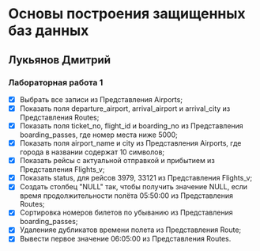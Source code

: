 # Основы построения защищенных баз данных 
## Лукьянов Дмитрий
### Лабораторная работа 1

- [x] Выбрать все записи из Представления Airports;
- [x] Показать поля departure_airport, arrival_airport и arrival_city из Представления Routes;
- [x] Показать поля ticket_no, flight_id и boarding_no из Представления boarding_passes, где номер места ниже 5000;
- [x] Показать поля airport_name и city из Представления Airports, где города в названии содержат 10 символов;
- [x] Показать рейсы с актуальной отправкой и прибытием из Представления Flights_v;
- [x] Показать status, для рейсов 3979, 33121 из Представления Flights_v;
- [x] Создать столбец "NULL" так, чтобы получить значение NULL, если время продолжительности полёта 05:50:00 из Представления Routes;
- [x] Сортировка номеров билетов по убыванию из Представления boarding_passes;
- [x] Удаленияе дубликатов времени полета из Представления Route;
- [x] Вывести первое значение 06:05:00 из Представления Routes.

